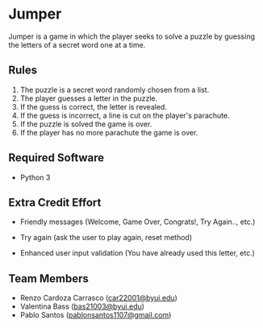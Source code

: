 # Jumper

Jumper is a game in which the player seeks to solve a puzzle by guessing the letters of a secret word one at a time.

## Rules 
1. The puzzle is a secret word randomly chosen from a list.
2. The player guesses a letter in the puzzle.
3. If the guess is correct, the letter is revealed.
4. If the guess is incorrect, a line is cut on the player's parachute.
5. If the puzzle is solved the game is over.
6. If the player has no more parachute the game is over.

## Required Software 

- Python 3

## Extra Credit Effort

- Friendly messages (Welcome, Game Over, Congrats!, Try Again.., etc.)

-  Try again (ask the user to play again, reset method)

- Enhanced user input validation (You have already used this letter, etc.)


## Team Members

- Renzo Cardoza Carrasco (car22001@byui.edu)
- Valentina Bass (bas21003@byui.edu)
- Pablo Santos (pablonsantos1107@gmail.com)